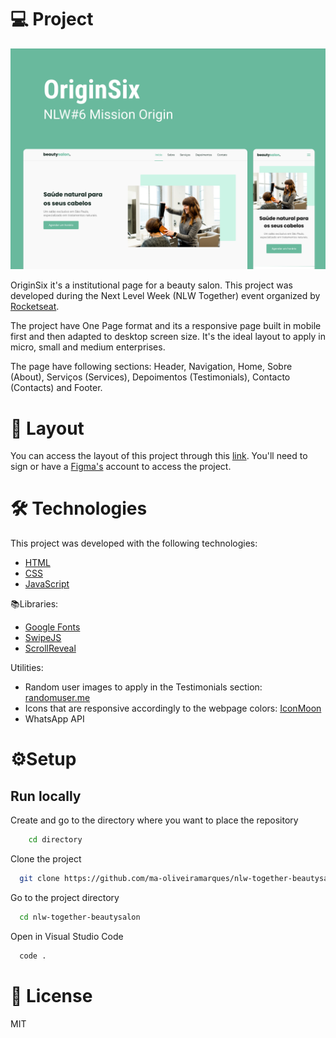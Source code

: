 # 💻 Project

![preview of the project with the mobile and desktop sizes](./assets/pictures/preview_beautySalon.png 'Beauty Salon Landing Page Project')

OriginSix it's a institutional page for a beauty salon. This project was developed during the Next Level Week (NLW Together) event organized by [Rocketseat](https://www.rocketseat.com.br/).

The project have One Page format and its a responsive page built in mobile first and then adapted to desktop screen size. It's the ideal layout to apply in micro, small and medium enterprises.

The page have following sections: Header, Navigation, Home, Sobre (About), Serviços (Services), Depoimentos (Testimonials), Contacto (Contacts) and Footer.

# 🎨​ Layout

You can access the layout of this project through this [link](https://www.figma.com/community/file/1009807319507822993/Origin-Six). You'll need to sign or have a [Figma's](https://www.figma.com/) account to access the project.

# 🛠️​ Technologies

This project was developed with the following technologies:

- [HTML](https://developer.mozilla.org/en-US/docs/Web/HTML)
- [CSS](https://developer.mozilla.org/en-US/docs/Web/CSS)
- [JavaScript](https://developer.mozilla.org/en-US/docs/Web/JavaScript)

📚Libraries:

- [Google Fonts](https://fonts.google.com/)
- [SwipeJS](https://swiperjs.com/)
- [ScrollReveal](https://scrollrevealjs.org/)

Utilities:

- Random user images to apply in the Testimonials section: [randomuser.me](https://randomuser.me/photos)
- Icons that are responsive accordingly to the webpage colors: [IconMoon](https://icomoon.io/app/#/select)
- WhatsApp API

# ⚙️Setup

## Run locally

Create and go to the directory where you want to place the repository

```bash
    cd directory
```

Clone the project

```bash
  git clone https://github.com/ma-oliveiramarques/nlw-together-beautysalon.git

```

Go to the project directory

```bash
  cd nlw-together-beautysalon
```

Open in Visual Studio Code

```bash
  code .
```

# 📝​ License

MIT
